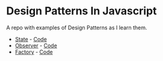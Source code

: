 # Design Patterns In Javascript
A repo with examples of Design Patterns as I learn them.

- [State](state.md) - [Code](./js/state.js)
- [Observer](observer.md) - [Code](./js/observer.js)
- [Factory](factory.md) - [Code](./js/factory.js)